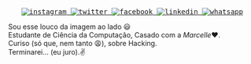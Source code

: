 <samp>
  <br/>
  <p align="center">
    <a href="https://www.instagram.com/juliojc121/" target="_blank">
      <img alt="instagram" src="https://img.shields.io/badge/-Instagram-ff2b8e?style=flat-square&logo=Instagram&logoColor=white"/>
    </a>
    <a href="https://www.twitter.com/ojcesar12/" target="_blank">
      <img alt="twitter" src="https://img.shields.io/badge/-Twitter-9cf?style=flat-square&logo=Twitter&logoColor=white"/>
    </a>
    <a href="https://www.facebook.com/juliojc12/" target="_blank">
      <img alt="facebook" src="https://img.shields.io/badge/-Facebook-blue?style=flat-square&logo=Facebook&logoColor=white"/>
    </a>
    <a href="https://www.linkedin.com/in/julio-cesar-da-silva-0a2429124/" target="_blank">
      <img alt="linkedin" src="https://img.shields.io/badge/-Linkedin-blue?style=flat-square&logo=Linkedin&logoColor=white"/>
    </a>
    <a href="https://api.whatsapp.com/send?phone5521980312077" target="_blank">
      <img alt="whatsapp" src="https://img.shields.io/badge/-Whatsapp-brightgreen?style=flat-square&logo=Whatsapp&logoColor=white"/>
    </a>
  </p>
</samp>

  Sou esse louco da imagem ao lado :smiley:<br/>
  Estudante de Ciência da Computação, Casado com a *Marcelle*:heart:.<br/>Curiso (só que, nem tanto :weary:), sobre Hacking. 
  <br/>Terminarei... (eu juro).:v: